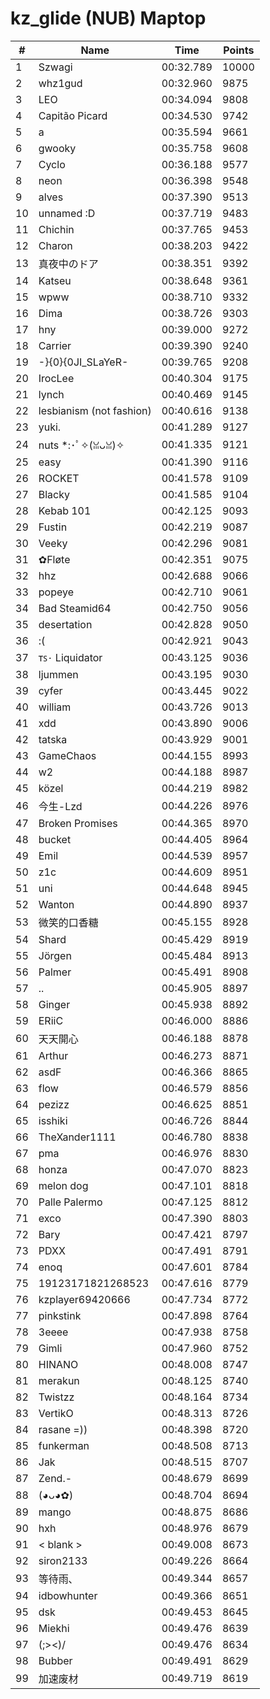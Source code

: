 # kz_glide (NUB) Maptop

|  # | Name | Time | Points |
|-------------- | -------------- | -------------- | -------------- | 
| 1 | Szwagi | 00:32.789 | 10000 | 
| 2 | whz1gud | 00:32.960 | 9875 | 
| 3 | LEO | 00:34.094 | 9808 | 
| 4 | Capitão Picard | 00:34.530 | 9742 | 
| 5 | a | 00:35.594 | 9661 | 
| 6 | gwooky | 00:35.758 | 9608 | 
| 7 | Cyclo | 00:36.188 | 9577 | 
| 8 | neon | 00:36.398 | 9548 | 
| 9 | alves | 00:37.390 | 9513 | 
| 10 | unnamed :D | 00:37.719 | 9483 | 
| 11 | Chichin | 00:37.765 | 9453 | 
| 12 | Charon | 00:38.203 | 9422 | 
| 13 | 真夜中のドア | 00:38.351 | 9392 | 
| 14 | Katseu | 00:38.648 | 9361 | 
| 15 | wpww | 00:38.710 | 9332 | 
| 16 | Dima | 00:38.726 | 9303 | 
| 17 | hny | 00:39.000 | 9272 | 
| 18 | Carrier | 00:39.390 | 9240 | 
| 19 | -}{0}{0JI_SLaYeR- | 00:39.765 | 9208 | 
| 20 | IrocLee | 00:40.304 | 9175 | 
| 21 | lynch | 00:40.469 | 9145 | 
| 22 | lesbianism (not fashion) | 00:40.616 | 9138 | 
| 23 | yuki. | 00:41.289 | 9127 | 
| 24 | nuts *:･ﾟ✧(ꈍᴗꈍ)✧ | 00:41.335 | 9121 | 
| 25 | easy | 00:41.390 | 9116 | 
| 26 | ROCKET | 00:41.578 | 9109 | 
| 27 | Blacky | 00:41.585 | 9104 | 
| 28 | Kebab 101 | 00:42.125 | 9093 | 
| 29 | Fustin | 00:42.219 | 9087 | 
| 30 | Veeky | 00:42.296 | 9081 | 
| 31 | ✿Fløte | 00:42.351 | 9075 | 
| 32 | hhz | 00:42.688 | 9066 | 
| 33 | popeye | 00:42.710 | 9061 | 
| 34 | Bad Steamid64 | 00:42.750 | 9056 | 
| 35 | desertation | 00:42.828 | 9050 | 
| 36 | :( | 00:42.921 | 9043 | 
| 37 | ᴛꜱ٠ Liquidator | 00:43.125 | 9036 | 
| 38 | ljummen | 00:43.195 | 9030 | 
| 39 | cyfer | 00:43.445 | 9022 | 
| 40 | william | 00:43.726 | 9013 | 
| 41 | xdd | 00:43.890 | 9006 | 
| 42 | tatska | 00:43.929 | 9001 | 
| 43 | GameChaos | 00:44.155 | 8993 | 
| 44 | w2 | 00:44.188 | 8987 | 
| 45 | közel | 00:44.219 | 8982 | 
| 46 | 今生-Lzd | 00:44.226 | 8976 | 
| 47 | Broken Promises | 00:44.365 | 8970 | 
| 48 | bucket | 00:44.405 | 8964 | 
| 49 | Emil | 00:44.539 | 8957 | 
| 50 | z1c | 00:44.609 | 8951 | 
| 51 | uni | 00:44.648 | 8945 | 
| 52 | Wanton | 00:44.890 | 8937 | 
| 53 | 微笑的口香糖 | 00:45.155 | 8928 | 
| 54 | Shard | 00:45.429 | 8919 | 
| 55 | Jörgen | 00:45.484 | 8913 | 
| 56 | Palmer | 00:45.491 | 8908 | 
| 57 | .. | 00:45.905 | 8897 | 
| 58 | Ginger | 00:45.938 | 8892 | 
| 59 | ERiiC | 00:46.000 | 8886 | 
| 60 | 天天開心 | 00:46.188 | 8878 | 
| 61 | Arthur | 00:46.273 | 8871 | 
| 62 | asdF | 00:46.366 | 8865 | 
| 63 | flow | 00:46.579 | 8856 | 
| 64 | pezizz | 00:46.625 | 8851 | 
| 65 | isshiki | 00:46.726 | 8844 | 
| 66 | TheXander1111 | 00:46.780 | 8838 | 
| 67 | pma | 00:46.976 | 8830 | 
| 68 | honza | 00:47.070 | 8823 | 
| 69 | melon dog | 00:47.101 | 8818 | 
| 70 | Palle Palermo | 00:47.125 | 8812 | 
| 71 | exco | 00:47.390 | 8803 | 
| 72 | Bary | 00:47.421 | 8797 | 
| 73 | PDXX | 00:47.491 | 8791 | 
| 74 | enoq | 00:47.601 | 8784 | 
| 75 | 19123171821268523 | 00:47.616 | 8779 | 
| 76 | kzplayer69420666 | 00:47.734 | 8772 | 
| 77 | pinkstink | 00:47.898 | 8764 | 
| 78 | 3eeee | 00:47.938 | 8758 | 
| 79 | Gimli | 00:47.960 | 8752 | 
| 80 | HINANO | 00:48.008 | 8747 | 
| 81 | merakun | 00:48.125 | 8740 | 
| 82 | Twistzz | 00:48.164 | 8734 | 
| 83 | VertikO | 00:48.313 | 8726 | 
| 84 | rasane =)) | 00:48.398 | 8720 | 
| 85 | funkerman | 00:48.508 | 8713 | 
| 86 | Jak | 00:48.515 | 8707 | 
| 87 | Zend.- | 00:48.679 | 8699 | 
| 88 | (◕ᴗ◕✿) | 00:48.704 | 8694 | 
| 89 | mango | 00:48.875 | 8686 | 
| 90 | hxh | 00:48.976 | 8679 | 
| 91 | < blank > | 00:49.008 | 8673 | 
| 92 | siron2133 | 00:49.226 | 8664 | 
| 93 | 等待雨､ | 00:49.344 | 8657 | 
| 94 | idbowhunter | 00:49.366 | 8651 | 
| 95 | dsk | 00:49.453 | 8645 | 
| 96 | Miekhi | 00:49.476 | 8639 | 
| 97 | (;><)/ | 00:49.476 | 8634 | 
| 98 | Bubber | 00:49.491 | 8629 | 
| 99 | 加速废材 | 00:49.719 | 8619 | 

